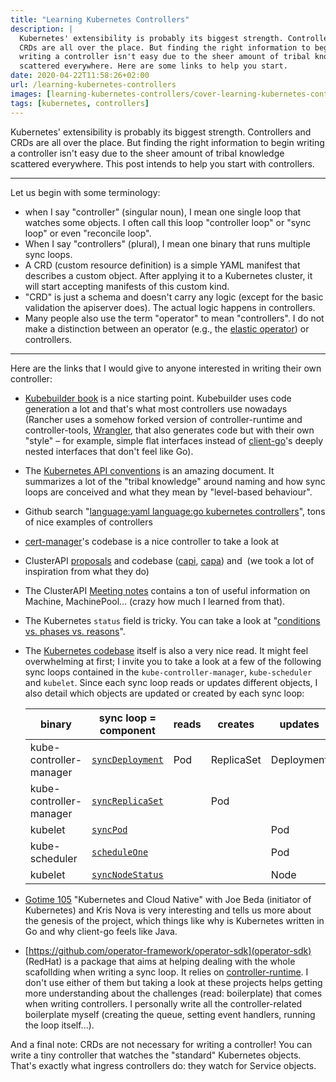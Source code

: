 ```yaml
---
title: "Learning Kubernetes Controllers"
description: |
  Kubernetes' extensibility is probably its biggest strength. Controllers and
  CRDs are all over the place. But finding the right information to begin
  writing a controller isn't easy due to the sheer amount of tribal knowledge
  scattered everywhere. Here are some links to help you start.
date: 2020-04-22T11:58:26+02:00
url: /learning-kubernetes-controllers
images: [learning-kubernetes-controllers/cover-learning-kubernetes-controllers.png]
tags: [kubernetes, controllers]
---
```


Kubernetes' extensibility is probably its biggest strength. Controllers and
CRDs are all over the place. But finding the right information to begin
writing a controller isn't easy due to the sheer amount of tribal knowledge
scattered everywhere. This post intends to help you start with controllers.

---

Let us begin with some terminology:

- when I say "controller" (singular noun), I mean one single loop that
  watches some objects. I often call this loop "controller loop" or "sync
  loop" or even "reconcile loop".
- When I say "controllers" (plural), I mean one binary that runs multiple
  sync loops.
- A CRD (custom resource definition) is a simple YAML manifest that
  describes a custom object. After applying it to a Kubernetes cluster, it
  will start accepting manifests of this custom kind.
- "CRD" is just a schema and doesn't carry any logic (except for the basic
  validation the apiserver does). The actual logic happens in controllers.
- Many people also use the term "operator" to mean "controllers". I do not
  make a distinction between an operator (e.g., the [elastic
  operator](https://github.com/elastic/cloud-on-k8s)) or controllers.

---

Here are the links that I would give to anyone interested in writing their
own controller:

- [Kubebuilder book](https://book.kubebuilder.io/quick-start.html) is a
  nice starting point. Kubebuilder uses code generation a lot and that's
  what most controllers use nowadays (Rancher uses a somehow forked version
  of controller-runtime and controller-tools,
  [Wrangler](https://github.com/rancher/wrangler), that also generates code
  but with their own "style" – for example, simple flat interfaces instead
  of [client-go](https://github.com/kubernetes/client-go)'s deeply nested
  interfaces that don't feel like Go).
- The [Kubernetes API
  conventions](https://github.com/kubernetes/community/blob/master/contributors/devel/sig-architecture/api-conventions.md)
  is an amazing document. It summarizes a lot of the "tribal knowledge"
  around naming and how sync loops are conceived and what they mean by
  "level-based behaviour".
- Github search "[language:yaml language:go kubernetes controllers](https://github.com/search?q=language%3Ayaml+language%3Ago+kubernetes+controllers)", tons of nice examples of controllers
- [cert-manager](https://github.com/jetstack/cert-manager)'s codebase is a nice controller to take a look at
- ClusterAPI [proposals](https://github.com/kubernetes-sigs/cluster-api/blob/master/docs/proposals/20190610-machine-states-preboot-bootstrapping.md) and codebase ([capi](https://github.com/kubernetes-sigs/cluster-api), [capa](https://github.com/kubernetes-sigs/cluster-api-provider-aws)) and  (we took a lot of inspiration from what they do)
- The ClusterAPI [Meeting
  notes](https://docs.google.com/document/d/1fQNlqsDkvEggWFi51GVxOglL2P1Bvo2JhZlMhm2d-Co/edit#) contains
  a ton of useful information on Machine, MachinePool... (crazy how much I
  learned from that).
- The Kubernetes `status` field is tricky. You can take a look at
  "[conditions vs. phases vs.
  reasons](https://maelvls.dev/kubernetes-conditions/)".
- The [Kubernetes codebase](https://github.com/kubernetes/kubernetes)
  itself is also a very nice read. It might feel overwhelming at first; I
  invite you to take a look at a few of the following sync loops contained
  in the `kube-controller-manager`, `kube-scheduler` and `kubelet`. Since
  each sync loop reads or updates different objects, I also detail which
  objects are updated or created by each sync loop:

  | binary                  | sync loop = component              | reads | creates    | updates    |
  | ----------------------- | ---------------------------------- | ----- | ---------- | ---------- |
  | kube-controller-manager | [`syncDeployment`][syncdeployment] | Pod   | ReplicaSet | Deployment |
  | kube-controller-manager | [`syncReplicaSet`][syncreplicaset] |       | Pod        |            |
  | kubelet                 | [`syncPod`][syncpod]               |       |            | Pod        |
  | kube-scheduler          | [`scheduleOne`][scheduleone]       |       |            | Pod        |
  | kubelet                 | [`syncNodeStatus`][syncnodestatus] |       |            | Node       |

  [scheduleone]: https://github.com/kubernetes/kubernetes/blob/5bac42bf/pkg/scheduler/scheduler.go#L589-L762
  [syncdeployment]: https://github.com/kubernetes/kubernetes/blob/5bac42bf/pkg/controller/deployment/deployment_controller.go#L560-L649
  [syncreplicaset]: https://github.com/kubernetes/kubernetes/blob/5bac42bf/pkg/controller/replicaset/replica_set.go#L653-L721
  [syncpod]: https://github.com/kubernetes/kubernetes/blob/5bac42bf/pkg/kubelet/status/status_manager.go#L514-L567
  [syncnodestatus]: https://github.com/kubernetes/kubernetes/blob/5bac42bff9bfb9dfe0f2ea40f1c80cac47fc12b2/pkg/kubelet/kubelet_node_status.go#L374-L391
- [Gotime 105](https://changelog.com/gotime/105) "Kubernetes and Cloud
  Native" with Joe Beda (initiator of Kubernetes) and Kris Nova is very
  interesting and tells us more about the genesis of the project, which
  things like why is Kubernetes written in Go and why client-go feels like
  Java.
- [https://github.com/operator-framework/operator-sdk](operator-sdk)
  (RedHat) is a package that aims at helping dealing with the whole
  scafollding when writing a sync loop. It relies on
  [controller-runtime](https://github.com/kubernetes-sigs/controller-runtime).
  I don't use either of them but taking a look at these projects helps
  getting more understanding about the challenges (read: boilerplate) that
  comes when writing controllers. I personally write all the
  controller-related boilerplate myself (creating the queue, setting event
  handlers, running the loop itself...).

And a final note: CRDs are not necessary for writing a controller! You can
write a tiny controller that watches the "standard" Kubernetes objects.
That's exactly what ingress controllers do: they watch for Service objects.

<script src="https://utteranc.es/client.js"
        repo="maelvls/maelvls.github.io"
        issue-term="pathname"
        label="💬"
        theme="github-light"
        crossorigin="anonymous"
        async>
</script>
